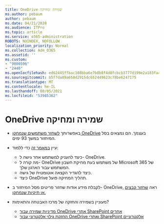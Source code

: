 ```yaml
---
title: OneDrive שמירה ומחיקה
ms.author: pebaum
author: pebaum
ms.date: 04/21/2020
ms.audience: ITPro
ms.topic: article
ms.service: o365-administration
ROBOTS: NOINDEX, NOFOLLOW
localization_priority: Normal
ms.collection: Adm_O365
ms.assetid: ''
ms.custom:
- "9000596"
- "2440"
ms.openlocfilehash: ed62445ffbac108bba6e7b8b8f4d8fcbcb3777d199e2a183fa457949cfe830a0
ms.sourcegitcommit: b5f7da89a650d2915dc652449623c78be6247175
ms.translationtype: MT
ms.contentlocale: he-IL
ms.lasthandoff: 08/05/2021
ms.locfileid: "53985362"
---
```

# <a name="onedrive-retention-and-deletion"></a>OneDrive שמירה ומחיקה

- באפשרותך [לשחזר משתמשים שנמחקו OneDrive](https://docs.microsoft.com/onedrive/restore-deleted-onedrive) בעצמך. הם נמצאים בסל המיחזור במשך 93 ימים.

- עיין [במאמר זה](https://docs.microsoft.com/onedrive/retention-and-deletion) כדי ללמוד:
    - כיצד להעניק למשתמש אחר גישה ל- OneDrive.
    - מה קורה ל- OneDrive של משתמש בעת מחיקת חשבון Microsoft 365 של המשתמש עבור הארגון שלך.
    - כיצד להגדיר הקצאה אוטומטית של גישה.
    - כיצד OneDrive תהליך המחיקה פועל.

- לקבלת מידע אודות שחזור פריטים מסל המיחזור ב- OneDrive, ראה [שחזור קבצים או תיקיות שנמחקו.](https://support.office.com/article/949ada80-0026-4db3-a953-c99083e6a84f)

- מעוניין בשמירה והחזקה של מרכז האבטחה והתאימות?
    - [מדיניות שמירה עבור OneDrive אתרי SharePoint אחרים](https://docs.microsoft.com/microsoft-365/compliance/retention-policies)
    - [החזקת גילוי אלקטרוני עבור OneDrive ואתרי SharePoint אלקטרוניים](https://docs.microsoft.com/office365/securitycompliance/ediscovery-cases#step-4-place-content-locations-on-hold)
